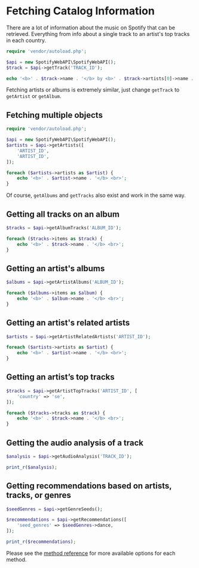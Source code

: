 # Fetching Catalog Information

There are a lot of information about the music on Spotify that can be retrieved. Everything from info about a single track to an artist's top tracks in each country.

```php
require 'vendor/autoload.php';

$api = new SpotifyWebAPI\SpotifyWebAPI();
$track = $api->getTrack('TRACK_ID');

echo '<b>' . $track->name . '</b> by <b>' . $track->artists[0]->name . '</b>';
```

Fetching artists or albums is extremely similar, just change `getTrack` to `getArtist` or `getAlbum`.

## Fetching multiple objects

```php
require 'vendor/autoload.php';

$api = new SpotifyWebAPI\SpotifyWebAPI();
$artists = $api->getArtists([
    'ARTIST_ID',
    'ARTIST_ID',
]);

foreach ($artists->artists as $artist) {
    echo '<b>' . $artist->name . '</b> <br>';
}
```

Of course, `getAlbums` and `getTracks` also exist and work in the same way.

## Getting all tracks on an album

```php
$tracks = $api->getAlbumTracks('ALBUM_ID');

foreach ($tracks->items as $track) {
    echo '<b>' . $track->name . '</b> <br>';
}
```

## Getting an artist's albums

```php
$albums = $api->getArtistAlbums('ALBUM_ID');

foreach ($albums->items as $album) {
    echo '<b>' . $album->name . '</b> <br>';
}
```

## Getting an artist's related artists

```php
$artists = $api->getArtistRelatedArtists('ARTIST_ID');

foreach ($artists->artists as $artist) {
    echo '<b>' . $artist->name . '</b> <br>';
}
```

## Getting an artist’s top tracks

```php
$tracks = $api->getArtistTopTracks('ARTIST_ID', [
    'country' => 'se',
]);

foreach ($tracks->tracks as $track) {
    echo '<b>' . $track->name . '</b> <br>';
}
```

## Getting the audio analysis of a track

```php
$analysis = $api->getAudioAnalysis('TRACK_ID');

print_r($analysis);
```

## Getting recommendations based on artists, tracks, or genres

```php
$seedGenres = $api->getGenreSeeds();

$recommendations = $api->getRecommendations([
    'seed_genres' => $seedGenres->dance,
]);

print_r($recommendations);
```

Please see the [method reference](/docs/method-reference/SpotifyWebAPI.md) for more available options for each method.
